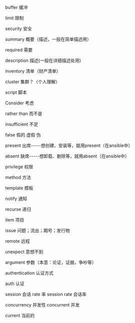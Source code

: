 buffer	缓冲

limit	限制

security	安全

summary	概要（描述，一般在简单描述用）

required	需要

description	描述(一般在详细描述处用)

inventory	清单（财产清单）

cluster	集群？（个人理解）

script	脚本

Consider	考虑

rather than 	而不是

insufficient	不足

false	假的 虚假 伪

present	出席-----想创建、安装等，就用present（在ansible中）

absent	缺席-----想卸载、删除等，就用absent（在ansible中）

privilege 	权限

method	方法

template	模板

notify	通知

recurse	递归

item	项目

issue	问题；流出；期号；发行物

remote	远程

unexpect	意想不到

argument		参数（本意：论证，证据，争吵等）

authentication		认证方式

auth			认证

session	会话	rate	率	session rate	会话率

concurrency  并发性	concurrent	并发

current	当前的

